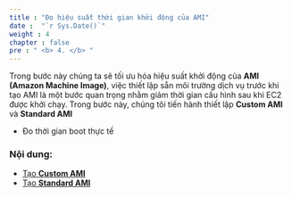 ```yaml
---
title : "Đo hiệu suất thời gian khởi động của AMI"
date :  "`r Sys.Date()`" 
weight : 4 
chapter : false
pre : " <b> 4. </b> "
---
```


Trong bước này chúng ta sẽ tối ưu hóa hiệu suất khởi động của **AMI (Amazon Machine Image)**, việc thiết lập sẵn môi trường dịch vụ trước khi tạo AMI là một bước quan trọng nhằm giảm thời gian cấu hình sau khi EC2 được khởi chạy. Trong bước này, chúng tôi tiến hành thiết lập **Custom AMI** và **Standard AMI**

+ Đo thời gian boot thực tế

### Nội dung:
   - [Tạo **Custom AMI**](./4.1-custom-ami-benchmark/)
   - [Tạo **Standard AMI**](./4.2-standard-ami-benchmark/)

